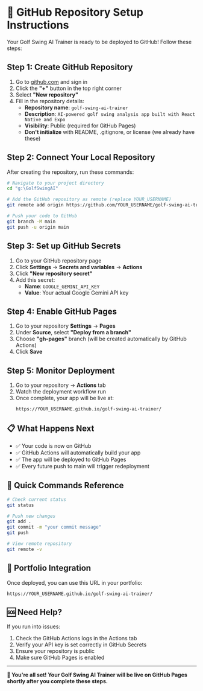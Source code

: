 # 🚀 GitHub Repository Setup Instructions

Your Golf Swing AI Trainer is ready to be deployed to GitHub! Follow these steps:

## Step 1: Create GitHub Repository

1. Go to [github.com](https://github.com) and sign in
2. Click the **"+"** button in the top right corner
3. Select **"New repository"**
4. Fill in the repository details:
   - **Repository name**: `golf-swing-ai-trainer`
   - **Description**: `AI-powered golf swing analysis app built with React Native and Expo`
   - **Visibility**: Public (required for GitHub Pages)
   - **Don't initialize** with README, .gitignore, or license (we already have these)

## Step 2: Connect Your Local Repository

After creating the repository, run these commands:

```bash
# Navigate to your project directory
cd "g:\GolfSwingAI"

# Add the GitHub repository as remote (replace YOUR_USERNAME)
git remote add origin https://github.com/YOUR_USERNAME/golf-swing-ai-trainer.git

# Push your code to GitHub
git branch -M main
git push -u origin main
```

## Step 3: Set up GitHub Secrets

1. Go to your GitHub repository page
2. Click **Settings** → **Secrets and variables** → **Actions**
3. Click **"New repository secret"**
4. Add this secret:
   - **Name**: `GOOGLE_GEMINI_API_KEY`
   - **Value**: Your actual Google Gemini API key

## Step 4: Enable GitHub Pages

1. Go to your repository **Settings** → **Pages**
2. Under **Source**, select **"Deploy from a branch"**
3. Choose **"gh-pages"** branch (will be created automatically by GitHub Actions)
4. Click **Save**

## Step 5: Monitor Deployment

1. Go to your repository → **Actions** tab
2. Watch the deployment workflow run
3. Once complete, your app will be live at:
   ```
   https://YOUR_USERNAME.github.io/golf-swing-ai-trainer/
   ```

## 📋 What Happens Next

- ✅ Your code is now on GitHub
- ✅ GitHub Actions will automatically build your app
- ✅ The app will be deployed to GitHub Pages
- ✅ Every future push to main will trigger redeployment

## 🔧 Quick Commands Reference

```bash
# Check current status
git status

# Push new changes
git add .
git commit -m "your commit message"
git push

# View remote repository
git remote -v
```

## 🎯 Portfolio Integration

Once deployed, you can use this URL in your portfolio:
```
https://YOUR_USERNAME.github.io/golf-swing-ai-trainer/
```

## 🆘 Need Help?

If you run into issues:
1. Check the GitHub Actions logs in the Actions tab
2. Verify your API key is set correctly in GitHub Secrets
3. Ensure your repository is public
4. Make sure GitHub Pages is enabled

---

**🎉 You're all set! Your Golf Swing AI Trainer will be live on GitHub Pages shortly after you complete these steps.**
